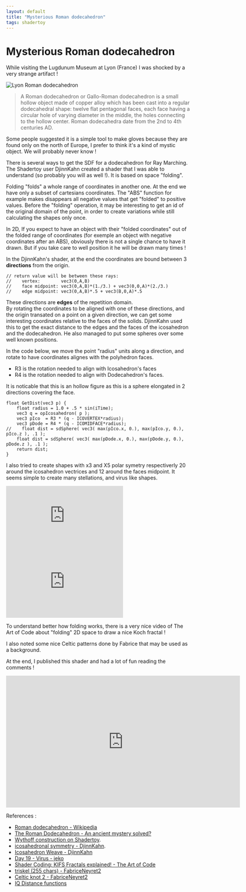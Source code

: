 ```yaml
---
layout: default
title: "Mysterious Roman dodecahedron"
tags: shadertoy
---
```

# Mysterious Roman dodecahedron

While visiting the Lugdunum Museum at Lyon (France) I was shocked by a very strange artifact !  
 
![Lyon Roman dodecahedron](https://sylvain69780.github.io/assets/images/roman_dodecahedron.jpg)  

>A Roman dodecahedron or Gallo-Roman dodecahedron is a small hollow object 
made of copper alloy which has been cast into a regular dodecahedral shape: 
twelve flat pentagonal faces, each face having a circular hole of varying 
diameter in the middle, the holes connecting to the hollow center. 
Roman dodecahedra date from the 2nd to 4th centuries AD.  

Some people suggested it is a simple tool to make gloves because they are found only on the north of Europe, I prefer to think it's a kind of mystic object. We will probably never know !

There is several ways to get the SDF for a dodecahedron for Ray Marching. The Shadertoy user DjinnKahn created a shader that I was able to understand (so probably you will as well !). It is based on space "folding".

Folding "folds" a whole range of coordinates in another one. At the end we have only a subset of cartesians coordinates. The "ABS" function for example makes disappears all negative values that get "folded" to positive values. Before the "folding" operation, it may be interesting to get an id of the original domain of the point, in order to create variations while still calculating the shapes only once.

In 2D, If you expect to have an object with their "folded coordinates" out of the folded range of coordinates (for exemple an object with negative coordinates after an ABS), obviously there is not a single chance to have it drawn. But if you take care to well position it he will be drawn many times !

In the DjinnKahn's shader, at the end the coordinates are bound between 3 **directions** from the origin.
```
// return value will be between these rays:
//    vertex:        vec3(0,A,B)
//    face midpoint: vec3(0,A,B)*(1./3.) + vec3(0,0,A)*(2./3.)
//    edge midpoint: vec3(0,A,B)*.5 + vec3(B,0,A)*.5  
```
These directions are **edges**  of the repetition domain.  
By rotating the coordinates to be aligned with one of these directions, and the origin transated on a point on a given direction, we can get some interesting coordinates relative to the faces of the solids.
DjinnKahn used this to get the exact distance to the edges and the faces of the icosahedron and the dodecahedron. He also managed to put some spheres over some well known positions.  

In the code below, we move the point "radius" units along a direction, and rotate to have coordinates alignes with the polyhedron faces.
- R3 is the rotation needed to align with Icosahedron's faces
- R4 is the rotation needed to align with Dodecahedron's faces.

It is noticable that this is an hollow figure as this is a sphere elongated in 2 directions covering the face.

```
float GetDist(vec3 p) {
    float radius = 1.0 + .5 * sin(iTime);
    vec3 q = opIcosahedron( p );
    vec3 pIco  = R3 * (q - ICOVERTEX*radius);
    vec3 pDode = R4 * (q - ICOMIDFACE*radius);
//    float dist = sdSphere( vec3( max(pIco.x, 0.), max(pIco.y, 0.), pIco.z ), .1 );
    float dist = sdSphere( vec3( max(pDode.x, 0.), max(pDode.y, 0.), pDode.z ), .1 );
    return dist;
}
```

I also tried to create shapes with x3 and X5 polar symetry respectiverly 20 around the icosahedron vectrices and 12 around the faces midpoint. It seems simple to create many stellations, and virus like shapes.

<iframe width="320" height="180" frameborder="0" src="https://www.shadertoy.com/embed/Nd3GWf?gui=true&t=10&paused=true&muted=false" allowfullscreen></iframe>  

<iframe width="320" height="180" frameborder="0" src="https://www.shadertoy.com/embed/Ns3Gzs?gui=true&t=10&paused=true&muted=false" allowfullscreen></iframe>


To understand better how folding works, there is a very nice video of The Art of Code about "folding" 2D space to draw a nice Koch fractal !

I also noted some nice Celtic patterns done by Fabrice that may be used as a background.

At the end, I published this shader and had a lot of fun reading the comments !  

<iframe width="640" height="360" frameborder="0" src="https://www.shadertoy.com/embed/Nsd3Wl?gui=true&t=10&paused=true&muted=false" allowfullscreen></iframe>  
  
References :

- [Roman dodecahedron - Wikipedia](https://en.wikipedia.org/wiki/Roman_dodecahedron)
- [The Roman Dodecahedron - An ancient mystery solved?](https://youtu.be/poGapxsanaI)
- [Wythoff construction on Shadertoy](https://www.shadertoy.com/results?query=tag%3Dwythoff).
- [icosahedronal symmetry - DjinnKahn](https://www.shadertoy.com/view/Mly3R3).
- [Icosahedron Weave - DjinnKahn](https://www.shadertoy.com/view/Xty3Dy)
- [Day 19 - Virus - jeko](https://www.shadertoy.com/view/WlKGRW)
- [Shader Coding: KIFS Fractals explained! - The Art of Code](https://youtu.be/il_Qg9AqQkE)
- [triskel (255 chars) - FabriceNeyret2](https://www.shadertoy.com/view/XlVXRW)
- [Celtic knot 2 - FabriceNeyret2](https://www.shadertoy.com/view/ld2BDy)
- [IQ Distance functions](https://www.iquilezles.org/www/articles/distfunctions/distfunctions.htm)
